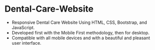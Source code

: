 # Dental-Care-Website

- Responsive Dental Care Website Using HTML, CSS, Bootstrap, and JavaScript.
- Developed first with the Mobile First methodology, then for desktop.
- Compatible with all mobile devices and with a beautiful and pleasant user interface.


